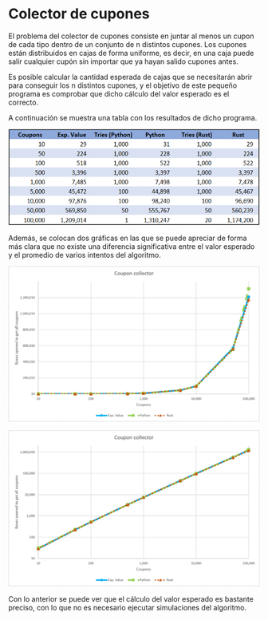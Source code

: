# Colector de cupones

El problema del colector de cupones consiste en juntar al menos un cupon de cada tipo dentro de un conjunto de n distintos cupones. Los cupones están distribuidos en cajas de forma uniforme, es decir, en una caja puede salir cualquier cupón sin importar que ya hayan salido cupones antes.

Es posible calcular la cantidad esperada de cajas que se necesitarán abrir para conseguir los n distintos cupones, y el objetivo de este pequeño programa es comprobar que dicho cálculo del valor esperado es el correcto.

A continuación se muestra una tabla con los resultados de dicho programa.

![table](collectortable.png)

Además, se colocan dos gráficas en las que se puede apreciar de forma más clara que no existe una diferencia significativa entre el valor esperado y el promedio de varios intentos del algoritmo.

![lingraph](collectorlin.png)

![loggraph](collectorlog.png)

Con lo anterior se puede ver que el cálculo del valor esperado es bastante preciso, con lo que no es necesario ejecutar simulaciones del algoritmo.

